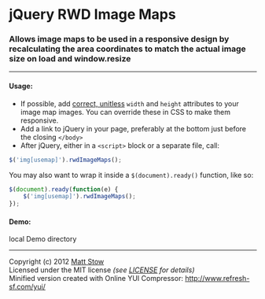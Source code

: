 # jQuery RWD Image Maps

### Allows image maps to be used in a responsive design by recalculating the area coordinates to match the actual image size on load and window.resize

---

#### Usage:

* If possible, add [correct, unitless](http://dev.w3.org/html5/markup/img.html) `width` and `height` attributes to your image map images. You can override these in CSS to make them responsive.
* Add a link to jQuery in your page, preferably at the bottom just before the closing `</body>`
* After jQuery, either in a `<script>` block or a separate file, call:

```js
$('img[usemap]').rwdImageMaps();
```

You may also want to wrap it inside a `$(document).ready()` function, like so:

```js
$(document).ready(function(e) {
    $('img[usemap]').rwdImageMaps();
});
```

#### Demo:

local Demo directory

---

Copyright (c) 2012 [Matt Stow](http://mattstow.com)  
Licensed under the MIT license *(see [LICENSE](https://github.com/stowball/jQuery-rwdImageMaps/blob/master/LICENSE) for details)*  
Minified version created with Online YUI Compressor: http://www.refresh-sf.com/yui/
